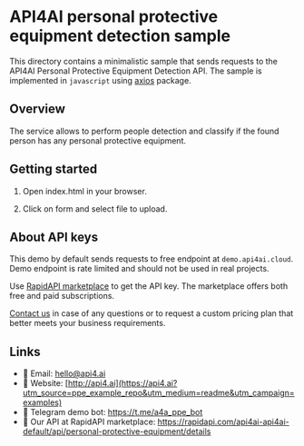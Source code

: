 # API4AI personal protective equipment detection sample

This directory contains a minimalistic sample that sends requests to the API4AI Personal Protective Equipment Detection API.
The sample is implemented in `javascript` using [axios](https://www.npmjs.com/package/axios) package.


## Overview

The service allows to perform people detection and classify if the found person has any personal protective equipment.


## Getting started

1. Open index.html in your browser.

2. Click on form and select file to upload.


## About API keys

This demo by default sends requests to free endpoint at `demo.api4ai.cloud`.
Demo endpoint is rate limited and should not be used in real projects.

Use [RapidAPI marketplace](https://rapidapi.com/api4ai-api4ai-default/api/personal-protective-equipment/details) to get the API key. The marketplace offers both
free and paid subscriptions.

[Contact us](https://api4.ai/contacts?utm_source=ppe_example_repo&utm_medium=readme&utm_campaign=examples) in case of any questions or to request a custom pricing plan
that better meets your business requirements.


## Links

* 📩 Email: hello@api4.ai
* 🔗 Website: [http://api4.ai](https://api4.ai?utm_source=ppe_example_repo&utm_medium=readme&utm_campaign=examples)
* 🤖 Telegram demo bot: https://t.me/a4a_ppe_bot
* 🔵 Our API at RapidAPI marketplace: https://rapidapi.com/api4ai-api4ai-default/api/personal-protective-equipment/details
